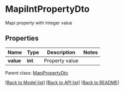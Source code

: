 # MapiIntPropertyDto

Mapi property with Integer value

## Properties
Name | Type | Description | Notes
---- | ---- | ----------- | -----
**value** | **int** | Property value | 

 Parent class: [MapiPropertyDto](MapiPropertyDto.md)



[[Back to Model list]](README.md#documentation-for-models) [[Back to API list]](README.md#documentation-for-api-endpoints) [[Back to README]](README.md)

